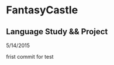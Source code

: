 # FantasyCastle
Language Study &amp;&amp; Project
------------------------------------
5/14/2015

frist commit for test
